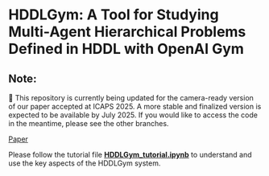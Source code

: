 # HDDLGym: A Tool for Studying Multi-Agent Hierarchical Problems Defined in HDDL with OpenAI Gym
## Note:
📢 This repository is currently being updated for the camera-ready version of our paper accepted at ICAPS 2025. A more stable and finalized version is expected to be available by July 2025. If you would like to access the code in the meantime, please see the other branches.


[Paper](https://ngocla.github.io/files/HDDLGym.pdf)

Please follow the tutorial file [**HDDLGym_tutorial.ipynb**](https://github.com/HDDLGym/HDDLGym/blob/main/HDDLGym_tutorial.ipynb) to understand and use the key aspects of the HDDLGym system.
